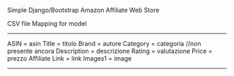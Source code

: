 Simple Django/Bootstrap Amazon Affiliate Web Store


CSV file Mapping for model

******************************

ASIN = asin
Title = titolo
Brand = autore
Category = categoria //non presente ancora
Description = descrizione
Rating = valutazione
Price = prezzo
Affiliate Link = link
Images1 = image 

******************************